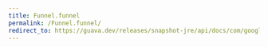 ```yaml
---
title: Funnel.funnel
permalink: /Funnel.funnel/
redirect_to: https://guava.dev/releases/snapshot-jre/api/docs/com/google/common/hash/Funnel.html#funnel-T-com.google.common.hash.PrimitiveSink-
---
```

